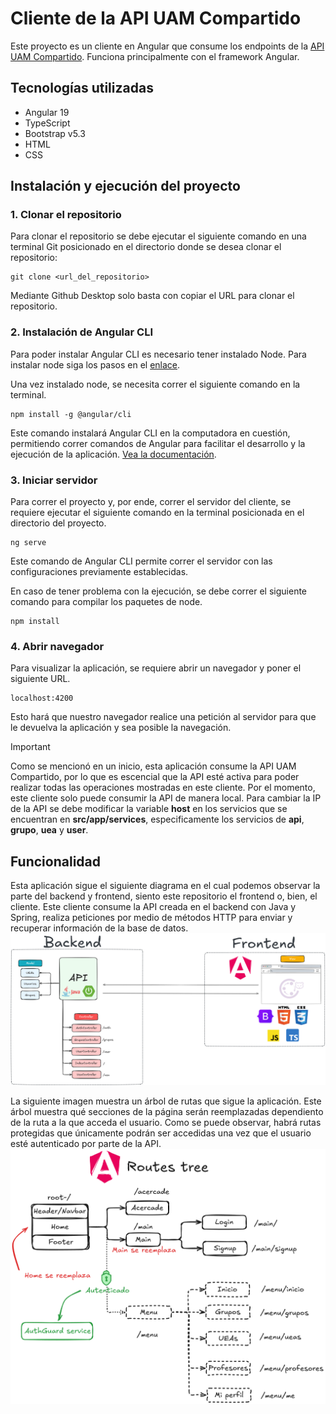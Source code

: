 # Cliente de la API UAM Compartido
Este proyecto es un cliente en Angular que consume los endpoints de la [API UAM Compartido](https://github.com/diegocg100101/uam-compartido-spring.git). Funciona principalmente con el framework Angular.

## Tecnologías utilizadas

- Angular 19
- TypeScript
- Bootstrap v5.3
- HTML
- CSS

## Instalación y ejecución del proyecto

### 1. Clonar el repositorio

Para clonar el repositorio se debe ejecutar el siguiente comando en una terminal Git posicionado en el directorio donde se desea clonar el repositorio:

```
git clone <url_del_repositorio>
```

Mediante Github Desktop solo basta con copiar el URL para clonar el repositorio.

### 2. Instalación de Angular CLI

Para poder instalar Angular CLI es necesario tener instalado Node. Para instalar node siga los pasos en el [enlace](https://nodejs.org/en/download).

Una vez instalado node, se necesita correr el siguiente comando en la terminal.

```
npm install -g @angular/cli
```

Este comando instalará Angular CLI en la computadora en cuestión, permitiendo correr comandos de Angular para facilitar el desarrollo y la ejecución de la aplicación. [Vea la documentación](https://angular.dev/overview).

### 3. Iniciar servidor

Para correr el proyecto y, por ende, correr el servidor del cliente, se requiere ejecutar el siguiente comando en la terminal posicionada en el directorio del proyecto.

```
ng serve
```

Este comando de Angular CLI permite correr el servidor con las configuraciones previamente establecidas.

En caso de tener problema con la ejecución, se debe correr el siguiente comando para compilar los paquetes de node.

```
npm install
```

### 4. Abrir navegador

Para visualizar la aplicación, se requiere abrir un navegador y poner el siguiente URL.

```
localhost:4200
```

Esto hará que nuestro navegador realice una petición al servidor para que le devuelva la aplicación y sea posible la navegación.

> [!IMPORTANT]
> Como se mencionó en un inicio, esta aplicación consume la API UAM Compartido, por lo que es escencial que la API esté activa para poder realizar todas las operaciones mostradas en este cliente. Por el momento, este cliente solo puede consumir la API de manera local. Para cambiar la IP de la API se debe modificar la variable **host** en los servicios que se encuentran en **src/app/services**, especificamente los servicios de **api**, **grupo**, **uea** y **user**. 

## Funcionalidad
Esta aplicación sigue el siguiente diagrama en el cual podemos observar la parte del backend y frontend, siento este repositorio el frontend o, bien, el cliente. Este cliente consume la API creada en el backend con Java y Spring, realiza peticiones por medio de métodos HTTP para enviar y recuperar información de la base de datos.
![App](./img-readme/app.png)


La siguiente imagen muestra un árbol de rutas que sigue la aplicación. Este árbol muestra qué secciones de la página serán reemplazadas dependiento de la ruta a la que acceda el usuario. Como se puede observar, habrá rutas protegidas que únicamente podrán ser accedidas una vez que el usuario esté autenticado por parte de la API.
![Rutas](./img-readme/tree.png)


